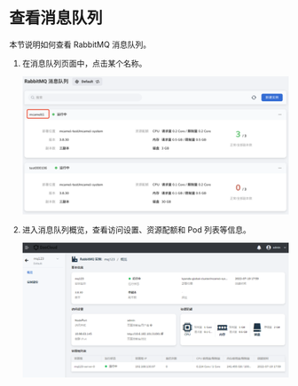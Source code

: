 # 查看消息队列

本节说明如何查看 RabbitMQ 消息队列。

1. 在消息队列页面中，点击某个名称。

    ![](../images/view01.png)

2. 进入消息队列概览，查看访问设置、资源配额和 Pod 列表等信息。

    ![](../images/view02.png)